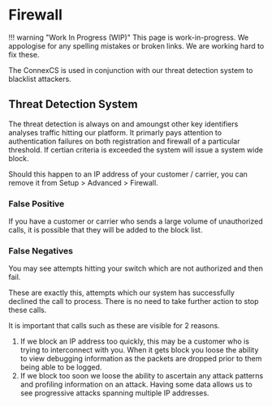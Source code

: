 # Firewall

!!! warning "Work In Progress (WIP)"
    This page is work-in-progress. We appologise for any spelling mistakes or broken links. We are working hard to fix these.

The ConnexCS is used in conjunction with our threat detection system to blacklist attackers.

## Threat Detection System

The threat detection is always on and amoungst other key identifiers analyses traffic hitting our platform.
It primarly pays attention to authentication failures on both registration and firewall of a particular threshold.
If certian criteria is exceeded the system will issue a system wide block.

Should this happen to an IP address of your customer / carrier, you can remove it from Setup > Advanced > Firewall.

### False Positive

If you have a customer or carrier who sends a large volume of unauthorized calls, it is possible that they will be added
to the block list.

### False Negatives

You may see attempts hitting your switch which are not authorized and then fail.

These are exactly this, attempts which our system has successfully declined the call to process. There is no need to take further action to stop these calls.

It is important that calls such as these are visible for 2 reasons.

1. If we block an IP address too quickly, this may be a customer who is trying to interconnect with you. When it gets block you loose the ability to view debugging
information as the packets are dropped prior to them being able to be logged.
2. If we block too soon we loose the ability to ascertain any attack patterns and profiling information on an attack. Having some data allows us to see progressive attacks spanning multiple IP addresses.

<!--
	Written by Jonathan Hulme on 2019-10-19
	Approved by [____________] Pending
-->
